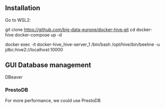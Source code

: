 
## Installation
Go to WSL2:

git clone https://github.com/big-data-europe/docker-hive.git
cd docker-hive
docker-compose up -d

docker exec -it docker-hive_hive-server_1 /bin/bash
/opt/hive/bin/beeline -u jdbc:hive2://localhost:10000

## GUI Database management
DBeaver

### PrestoDB
For more performance, we could use PrestoDB



